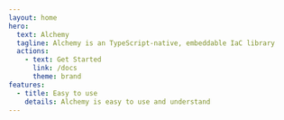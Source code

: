 ```yaml
---
layout: home
hero:
  text: Alchemy
  tagline: Alchemy is an TypeScript-native, embeddable IaC library
  actions:
    - text: Get Started
      link: /docs
      theme: brand
features:
  - title: Easy to use
    details: Alchemy is easy to use and understand
---
```

